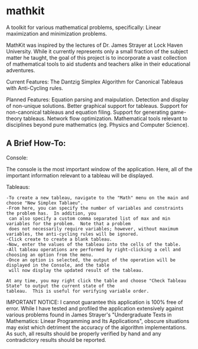 mathkit
=======

A toolkit for various mathematical problems, specifically: Linear maximization and minimization problems.

MathKit was inspired by the lectures of Dr. James Strayer at Lock Haven University.  While it currently represents only a 
small fraction of the subject matter he taught, the goal of this project is to incorporate a vast collection of
mathematical tools to aid students and teachers alike in their educational adventures.

Current Features:
    The Dantzig Simplex Algorithm for Canonical Tableaus with Anti-Cycling rules.
  
Planned Features:
    Equation parsing and maipulation.
    Detection and display of non-unique solutions.
    Better graphical support for tableaus.
    Support for non-canonical tableaus and equation filing.
    Support for generating game-theory tableaus.
    Network flow optimization.
    Mathematical tools relevant to disciplines beyond pure mathematics (eg. Physics and Computer Science).
  
A Brief How-To:
---------------

Console:

The console is the most important window of the application.  Here, all of the important information relevant to a
tableau will be displayed.  

Tableaus:

    -To create a new tableau, navigate to the "Math" menu on the main and choose "New Simplex Tablaeu".  
    -From here, you can specify the number of variables and constraints the problem has.  In addition, you
     can also specify a custom comma separated list of max and min variables for the problem.  Note that a problem
     does not necessarily require variables; however, without maximum variables, the anti-cycling rules will be ignored.
    -Click create to create a blank tableau.
    -Now, enter the values of the tableau into the cells of the table.
    -All tableau operations are performed by right-clicking a cell and choosing an option from the menu.
    -Once an option is selected, the output of the operation will be displayed in the Console, and the table
     will now display the updated result of the tableau.
     
    At any time, you may right click the table and choose "Check Tableau State" to output the current state of the
    tableau.  This is useful for verifying variable order.
    
IMPORTANT NOTICE:
I cannot guarantee this application is 100% free of error.  While I have tested and profiled the application 
extensively against various problems found in James Strayer's "Undergraduate Texts in Mathematics: Linear Programming 
and Its Applications", obscure situations may exist which detriment the accuracy of the algorithm implementations.  
As such, all results should be properly verified by hand and any contradictory results should be reported.
